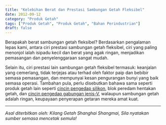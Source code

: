 ```yaml
---
title: "Kelebihan Berat dan Prestasi Sambungan Getah Fleksibel"
date: 2012-09-12
category: "Produk Getah"
tags: ["Produk Getah", "Produk Getah", "Bahan Perindustrian"]
draft: false
---
```


Berapakah berat sambungan getah fleksibel? Berdasarkan pengalaman lepas kami, antara ciri prestasi sambungan getah fleksibel, ciri yang paling menonjol ialah isipadu kecil dan berat yang agak ringan, menjadikan pemasangan dan penyelenggaraan sangat mudah.

Selain itu, ciri prestasi lain sambungan getah fleksibel termasuk: keanjalan yang cemerlang, tidak terjejas atau terhad oleh faktor paip dan bebibir semasa pemasangan, dan mempunyai kesan pengurangan bunyi yang baik semasa operasi. Tambahan pula, perlu disebutkan bahawa sama seperti produk getah lain seperti [cincin pengedap silikon](http://www.smpolymer.com/), blok peredam hentakan getah, dan [cincin pengedap gabungan jenis-V](http://www.smpolymer.com/xiangjiaozhipin/130/), walaupun sambungan getah adalah ringan, keupayaan penyerapan getaran mereka amat kuat.

---

*Asal diterbitkan oleh: Kilang Getah Shanghai Shangmai, Sila nyatakan sumber semasa mencetak semula!*
